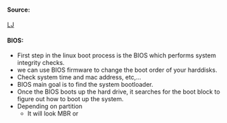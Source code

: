 #### Source:
[LJ](https://linuxjourney.com/lesson/boot-process-bios)


#### BIOS:

* First step in the linux boot process is the BIOS which performs system integrity checks.
* we can use BIOS firmware to change the boot order of your harddisks.
* Check system time and mac address, etc,...
* BIOS main goal is to find the system bootloader.
* Once the BIOS boots up the hard drive, it searches for the boot block to figure out how to boot up the system.
* Depending on partition
	* It will look MBR or 

